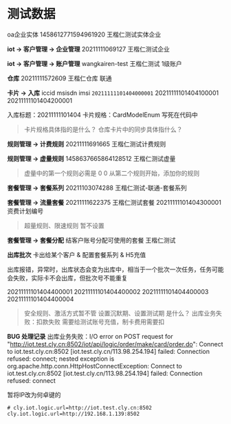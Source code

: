 # 测试数据

oa企业实体
1458612771594961920	王楷仁测试实体企业

**iot -> 客户管理 -> 企业管理**
20211111069127		王楷仁测试企业

**iot -> 客户管理 -> 账户管理**
wangkairen-test		王楷仁测试	1级账户

**仓库**
20211111572609		王楷仁仓库	联通

**卡片 -> 入库**
iccid					msisdn					imsi
`20211111101404000001`	20211111101404100001	20211111101404200001

入库标题：20211111101404
卡片规格：CardModelEnum 写死在代码中
> 卡片规格具体指的是什么？
> 仓库卡片中的同步具体指什么？

**规则管理 -> 计费规则**
20211111691665		王楷仁测试计费规则

**规则管理 -> 虚量规则**
1458637665864128512 王楷仁测试虚量
> 虚量中的第一个规则必需是 0 0 从第二个规则开始，添加你的规则

**套餐管理 -> 套餐系列**
20211103074288		王楷仁测试-联通-套餐系列

**套餐管理 -> 流量套餐**
20211111622375		王楷仁测试套餐
20211111101404300001	资费计划编号
> 超量规则、限速规则 暂不设置

**套餐管理 -> 套餐分配**
结客户账号分配可使用的套餐 王楷仁测试

**出库批次**
卡出给某个客户 & 配置套餐系列 & H5充值

出库报错，异常时，出库状态会变为出库中，相当于一个批次一次任务，任务可能会失败，实际卡不会出库，但批次号不能重复

20211111101404400001
20211111101404400002
20211111101404400003
20211111101404400004

> 安全规则、激活方式暂不管
> 设置沉默期、设置测试期 是什么？
> 出库业务失败：扣款失败 需要给测试账号充值，制卡费用需要扣

**BUG 处理记录**
 出库业务失败：I/O error on POST request for "http://iot.test.cly.cn:8502/iot/api/logic/order/make/card/order.do": Connect to iot.test.cly.cn:8502 [iot.test.cly.cn/113.98.254.194] failed: Connection refused: connect; nested exception is org.apache.http.conn.HttpHostConnectException: Connect to iot.test.cly.cn:8502 [iot.test.cly.cn/113.98.254.194] failed: Connection refused: connect

 暂将IP改为何卓键的
```properties
# cly.iot.logic.url=http://iot.test.cly.cn:8502
cly.iot.logic.url=http://192.168.1.139:8502
```